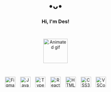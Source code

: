 <h1 align="center">•ᴗ•</h1>

<h3 align="center">Hi, I'm Des!</h3>

<br>

<p align="center">
  <img src="https://user-images.githubusercontent.com/5713670/87202985-820dcb80-c2b6-11ea-9f56-7ec461c497c3.gif" width="80" alt="Animated gif" />
</p>

<br>

<p align="center">
  <img src="https://cdn.jsdelivr.net/gh/devicons/devicon/icons/figma/figma-original.svg" width="34" alt="Figma logo" />
  &nbsp;&nbsp;
  <img src="https://cdn.jsdelivr.net/gh/devicons/devicon/icons/javascript/javascript-original.svg" width="34" alt="JavaScript logo" />
  &nbsp;&nbsp;
  <img src="https://cdn.jsdelivr.net/gh/devicons/devicon/icons/typescript/typescript-original.svg" width="34" alt="TypeScript logo" />
  &nbsp;&nbsp;
  <img src="https://cdn.jsdelivr.net/gh/devicons/devicon/icons/react/react-original.svg" width="34" alt="React logo" />
  &nbsp;&nbsp;
  <img src="https://cdn.jsdelivr.net/gh/devicons/devicon/icons/html5/html5-original.svg" width="34" alt="HTML5 logo" />
  &nbsp;&nbsp;
  <img src="https://cdn.jsdelivr.net/gh/devicons/devicon/icons/css3/css3-original.svg" width="34" alt="CSS3 logo" />
  &nbsp;&nbsp;
  <img src="https://cdn.jsdelivr.net/gh/devicons/devicon/icons/vscode/vscode-original.svg" width="34" alt="VSCode logo" />
</p>
